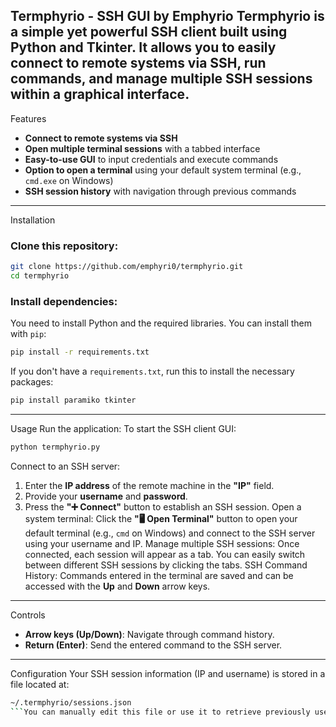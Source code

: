 Termphyrio - SSH GUI by Emphyrio
Termphyrio is a simple yet powerful SSH client built using Python and Tkinter. It allows you to easily connect to remote systems via SSH, run commands, and manage multiple SSH sessions within a graphical interface.
---
Features
- **Connect to remote systems via SSH**
- **Open multiple terminal sessions** with a tabbed interface
- **Easy-to-use GUI** to input credentials and execute commands
- **Option to open a terminal** using your default system terminal (e.g., `cmd.exe` on Windows)
- **SSH session history** with navigation through previous commands
---
Installation
### Clone this repository:
```bash
git clone https://github.com/emphyri0/termphyrio.git
cd termphyrio
```
### Install dependencies:
You need to install Python and the required libraries. You can install them with `pip`:
```bash
pip install -r requirements.txt
```
If you don't have a `requirements.txt`, run this to install the necessary packages:
```bash
pip install paramiko tkinter
```
---
Usage
Run the application:
To start the SSH client GUI:
```bash
python termphyrio.py
```
Connect to an SSH server:
1. Enter the **IP address** of the remote machine in the **"IP"** field.
2. Provide your **username** and **password**.
3. Press the **"➕ Connect"** button to establish an SSH session.
Open a system terminal:
Click the **"🖥️ Open Terminal"** button to open your default terminal (e.g., `cmd` on Windows) and connect to the SSH server using your username and IP.
Manage multiple SSH sessions:
Once connected, each session will appear as a tab.
You can easily switch between different SSH sessions by clicking the tabs.
SSH Command History:
Commands entered in the terminal are saved and can be accessed with the **Up** and **Down** arrow keys.
---
Controls
- **Arrow keys (Up/Down)**: Navigate through command history.
- **Return (Enter)**: Send the entered command to the SSH server.
---
Configuration
Your SSH session information (IP and username) is stored in a file located at:
```bash
~/.termphyrio/sessions.json
```You can manually edit this file or use it to retrieve previously used connections.


